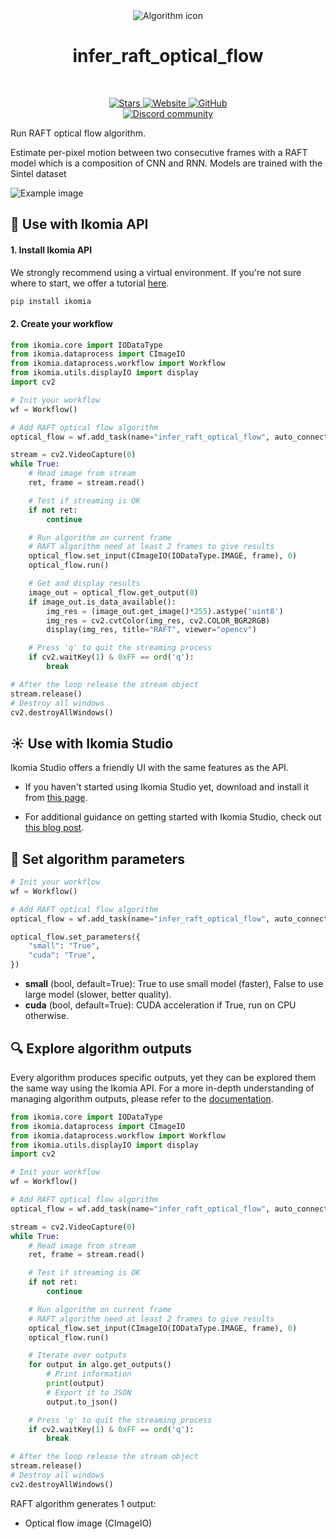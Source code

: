 <div align="center">
  <img src="https://raw.githubusercontent.com/Ikomia-hub/infer_raft_optical_flow/main/icon/RAFT.png" alt="Algorithm icon">
  <h1 align="center">infer_raft_optical_flow</h1>
</div>
<br />
<p align="center">
    <a href="https://github.com/Ikomia-hub/infer_raft_optical_flow">
        <img alt="Stars" src="https://img.shields.io/github/stars/Ikomia-hub/infer_raft_optical_flow">
    </a>
    <a href="https://app.ikomia.ai/hub/">
        <img alt="Website" src="https://img.shields.io/website/http/app.ikomia.ai/en.svg?down_color=red&down_message=offline&up_message=online">
    </a>
    <a href="https://github.com/Ikomia-hub/infer_raft_optical_flow/blob/main/LICENSE.md">
        <img alt="GitHub" src="https://img.shields.io/github/license/Ikomia-hub/infer_raft_optical_flow.svg?color=blue">
    </a>    
    <br>
    <a href="https://discord.com/invite/82Tnw9UGGc">
        <img alt="Discord community" src="https://img.shields.io/badge/Discord-white?style=social&logo=discord">
    </a> 
</p>

Run RAFT optical flow algorithm. 

Estimate per-pixel motion between two consecutive frames with a RAFT model which is a composition of CNN and RNN. Models are trained with the Sintel dataset

![Example image](https://raw.githubusercontent.com/Ikomia-hub/infer_raft_optical_flow/feat/new_readme/images/basket-result.jpg)

## :rocket: Use with Ikomia API

#### 1. Install Ikomia API

We strongly recommend using a virtual environment. If you're not sure where to start, we offer a tutorial [here](https://www.ikomia.ai/blog/a-step-by-step-guide-to-creating-virtual-environments-in-python).

```sh
pip install ikomia
```

#### 2. Create your workflow

```python
from ikomia.core import IODataType
from ikomia.dataprocess import CImageIO
from ikomia.dataprocess.workflow import Workflow
from ikomia.utils.displayIO import display
import cv2

# Init your workflow
wf = Workflow()

# Add RAFT optical flow algorithm
optical_flow = wf.add_task(name="infer_raft_optical_flow", auto_connect=True)

stream = cv2.VideoCapture(0)
while True:
    # Read image from stream
    ret, frame = stream.read()

    # Test if streaming is OK
    if not ret:
        continue

    # Run algorithm on current frame
    # RAFT algorithm need at least 2 frames to give results
    optical_flow.set_input(CImageIO(IODataType.IMAGE, frame), 0)
    optical_flow.run()

    # Get and display results
    image_out = optical_flow.get_output(0)
    if image_out.is_data_available():
        img_res = (image_out.get_image()*255).astype('uint8')
        img_res = cv2.cvtColor(img_res, cv2.COLOR_BGR2RGB)
        display(img_res, title="RAFT", viewer="opencv")

    # Press 'q' to quit the streaming process
    if cv2.waitKey(1) & 0xFF == ord('q'):
        break

# After the loop release the stream object
stream.release()
# Destroy all windows
cv2.destroyAllWindows()
```

## :sunny: Use with Ikomia Studio

Ikomia Studio offers a friendly UI with the same features as the API.

- If you haven't started using Ikomia Studio yet, download and install it from [this page](https://www.ikomia.ai/studio).

- For additional guidance on getting started with Ikomia Studio, check out [this blog post](https://www.ikomia.ai/blog/how-to-get-started-with-ikomia-studio).

## :pencil: Set algorithm parameters

```python
# Init your workflow
wf = Workflow()

# Add RAFT optical flow algorithm
optical_flow = wf.add_task(name="infer_raft_optical_flow", auto_connect=True)

optical_flow.set_parameters({
    "small": "True",
    "cuda": "True",
})
```

- **small** (bool, default=True): True to use small model (faster), False to use large model (slower, better quality). 
- **cuda** (bool, default=True): CUDA acceleration if True, run on CPU otherwise.

## :mag: Explore algorithm outputs

Every algorithm produces specific outputs, yet they can be explored them the same way using the Ikomia API. For a more in-depth understanding of managing algorithm outputs, please refer to the [documentation](https://ikomia-dev.github.io/python-api-documentation/advanced_guide/IO_management.html).

```python
from ikomia.core import IODataType
from ikomia.dataprocess import CImageIO
from ikomia.dataprocess.workflow import Workflow
from ikomia.utils.displayIO import display
import cv2

# Init your workflow
wf = Workflow()

# Add RAFT optical flow algorithm
optical_flow = wf.add_task(name="infer_raft_optical_flow", auto_connect=True)

stream = cv2.VideoCapture(0)
while True:
    # Read image from stream
    ret, frame = stream.read()

    # Test if streaming is OK
    if not ret:
        continue

    # Run algorithm on current frame
    # RAFT algorithm need at least 2 frames to give results
    optical_flow.set_input(CImageIO(IODataType.IMAGE, frame), 0)
    optical_flow.run()

    # Iterate over outputs
    for output in algo.get_outputs()
        # Print information
        print(output)
        # Export it to JSON
        output.to_json()

    # Press 'q' to quit the streaming process
    if cv2.waitKey(1) & 0xFF == ord('q'):
        break

# After the loop release the stream object
stream.release()
# Destroy all windows
cv2.destroyAllWindows()
```

RAFT algorithm generates 1 output:
- Optical flow image (CImageIO)